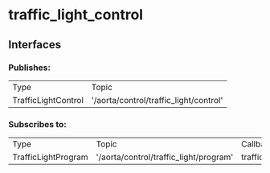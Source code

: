 # traffic_light_control
## Interfaces
### Publishes:
<table>
    <tr>
        <td>Type</td>
        <td>Topic</td>
    </tr>
    <tr>
        <td>TrafficLightControl</td>
        <td>'/aorta/control/traffic_light/control'</td>
    </tr>
</table>

### Subscribes to:
<table>
    <tr>
        <td>Type</td>
        <td>Topic</td>
        <td>Callback</td>
    </tr>
    <tr>
        <td>TrafficLightProgram</td>
        <td>'/aorta/control/traffic_light/program'</td>
        <td>traffic_light_callback</td>
    </tr>
</table>

